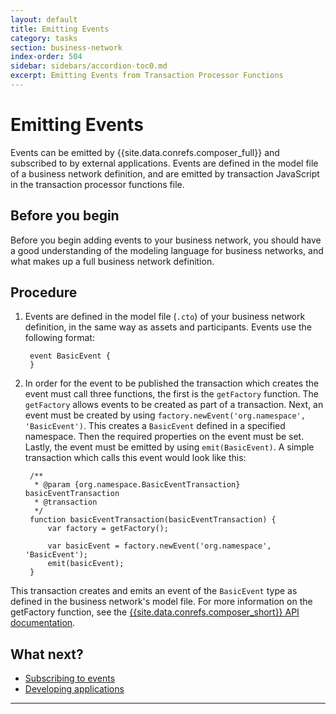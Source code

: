 ```yaml
---
layout: default
title: Emitting Events
category: tasks
section: business-network
index-order: 504
sidebar: sidebars/accordion-toc0.md
excerpt: Emitting Events from Transaction Processor Functions
---
```


# Emitting Events

Events can be emitted by {{site.data.conrefs.composer_full}} and subscribed to by external applications. Events are defined in the model file of a business network definition, and are emitted by transaction JavaScript in the transaction processor functions file.

## Before you begin

Before you begin adding events to your business network, you should have a good understanding of the modeling language for business networks, and what makes up a full business network definition.

## Procedure

1. Events are defined in the model file (`.cto`) of your business network definition, in the same way as assets and participants. Events use the following format:


        event BasicEvent {
        }


2. In order for the event to be published the transaction which creates the event must call three functions, the first is the `getFactory` function. The `getFactory` allows events to be created as part of a transaction. Next, an event must be created by using `factory.newEvent('org.namespace', 'BasicEvent')`. This creates a `BasicEvent` defined in a specified namespace. Then the required properties on the event must be set. Lastly, the event must be emitted by using `emit(BasicEvent)`. A simple transaction which calls this event would look like this:

        /**
         * @param {org.namespace.BasicEventTransaction} basicEventTransaction
         * @transaction
         */
        function basicEventTransaction(basicEventTransaction) {
            var factory = getFactory();

            var basicEvent = factory.newEvent('org.namespace', 'BasicEvent');
            emit(basicEvent);
        }

This transaction creates and emits an event of the `BasicEvent` type as defined in the business network's model file. For more information on the getFactory function, see the [{{site.data.conrefs.composer_short}} API documentation](https://hyperledger.github.io/composer/jsdoc/module-composer-runtime.html#getFactory).

## What next?

* [Subscribing to events](../applications/subscribing-to-events.html)
* [Developing applications](../applications/applications-index.html)

---
